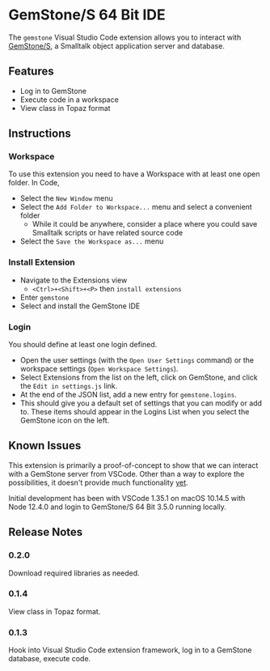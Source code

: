 # GemStone/S 64 Bit IDE

The `gemstone` Visual Studio Code extension allows you to interact with [GemStone/S](https://gemtalksystems.com/products/gs64/), a Smalltalk object application server and database.

## Features

* Log in to GemStone
* Execute code in a workspace
* View class in Topaz format

## Instructions

### Workspace

To use this extension you need to have a Workspace with at least one open folder. In Code,
* Select the `New Window` menu
* Select the `Add Folder to Workspace...` menu and select a convenient folder
  * While it could be anywhere, consider a place where you could save Smalltalk scripts or have related source code
* Select the `Save the Workspace as...` menu

### Install Extension

* Navigate to the Extensions view 
  * `<Ctrl>+<Shift>+<P>` then `install extensions`
* Enter `gemstone`
* Select and install the GemStone IDE

### Login

You should define at least one login defined. 
* Open the user settings (with the `Open User Settings` command) or the workspace settings (`Open Workspace Settings`). 
* Select Extensions from the list on the left, click on GemStone, and click the `Edit in settings.js` link. 
* At the end of the JSON list, add a new entry for `gemstone.logins`. 
* This should give you a default set of settings that you can modify or add to. 
These items should appear in the Logins List when you select the GemStone icon on the left.

## Known Issues

This extension is primarily a proof-of-concept to show that we can interact with a GemStone server from VSCode. Other than a way to explore the possibilities, it doesn't provide much functionality [yet](https://www.jstor.org/stable/986790). 

Initial development has been with VSCode 1.35.1 on macOS 10.14.5 with Node 12.4.0 and login to GemStone/S 64 Bit 3.5.0 running locally. 

## Release Notes

### 0.2.0

Download required libraries as needed.

### 0.1.4

View class in Topaz format.

### 0.1.3

Hook into Visual Studio Code extension framework, log in to a GemStone database, execute code.
